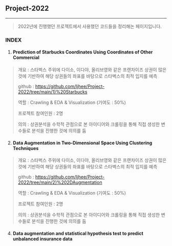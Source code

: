 ## Project-2022

---

> 2022년에 진행했던 프로젝트에서 사용했던 코드들을 정리해논 페이지입니다.



### INDEX

  1. #### Prediction of Starbucks Coordinates Using Coordinates of Other Commercial
  
  > 개요 : 스타벅스 주위에 다이소, 이다야, 올리브영와 같은 프랜차이즈 상권이 많은 것에 기반하여 해당 상권들의 좌표를 바탕으로 스타벅스의 최적 입지를 예측
  > 
  > github : <https://github.com/Ijhee/Project-2022/tree/main/1)%20Starbucks>
  > 
  > 역할 : Crawling & EDA & Visualization (기여도 : 50%)
  > 
  > 프로젝트 참여인원 : 2명
  > 
  > 의의 : 상권분석을 수학적 관점으로 본 아이디어와 크롤링을 통해 직접 생성한 변수들로 분석을 진행한 것에 의의를 둠

  2. #### Data Augmentation in Two-Dimensional Space Using Clustering Techniques

  > 개요 : 스타벅스 주위에 다이소, 이다야, 올리브영와 같은 프랜차이즈 상권이 많은 것에 기반하여 해당 상권들의 좌표를 바탕으로 스타벅스의 최적 입지를 예측
  > 
  > github : <https://github.com/Ijhee/Project-2022/tree/main/2)%202DAugmentation>
  > 
  > 역할 : Crawling & EDA & Visualization (기여도 : 50%)
  > 
  > 프로젝트 참여인원 : 2명
  > 
  > 의의 : 상권분석을 수학적 관점으로 본 아이디어와 크롤링을 통해 직접 생성한 변수들로 분석을 진행한 것에 의의를 둠


  4. #### Data augmentation and statistical hypothesis test to predict unbalanced insurance data
